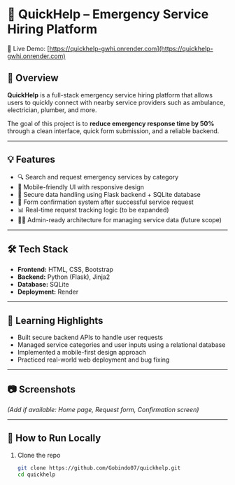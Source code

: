 # 🚨 QuickHelp – Emergency Service Hiring Platform

🔗 Live Demo: [https://quickhelp-gwhi.onrender.com](https://quickhelp-gwhi.onrender.com)

## 📌 Overview

**QuickHelp** is a full-stack emergency service hiring platform that allows users to quickly connect with nearby service providers such as ambulance, electrician, plumber, and more.

The goal of this project is to **reduce emergency response time by 50%** through a clean interface, quick form submission, and a reliable backend.

---

## 💡 Features

- 🔍 Search and request emergency services by category
- 📱 Mobile-friendly UI with responsive design
- 🔐 Secure data handling using Flask backend + SQLite database
- 📩 Form confirmation system after successful service request
- 📊 Real-time request tracking logic (to be expanded)
- 🧑‍💼 Admin-ready architecture for managing service data (future scope)

---

## 🛠️ Tech Stack

- **Frontend:** HTML, CSS, Bootstrap
- **Backend:** Python (Flask), Jinja2
- **Database:** SQLite
- **Deployment:** Render

---

## 🧠 Learning Highlights

- Built secure backend APIs to handle user requests
- Managed service categories and user inputs using a relational database
- Implemented a mobile-first design approach
- Practiced real-world web deployment and bug fixing

---

## 📷 Screenshots

*(Add if available: Home page, Request form, Confirmation screen)*

---

## 🚀 How to Run Locally

1. Clone the repo  
   ```bash
   git clone https://github.com/Gobindo07/quickhelp.git
   cd quickhelp
